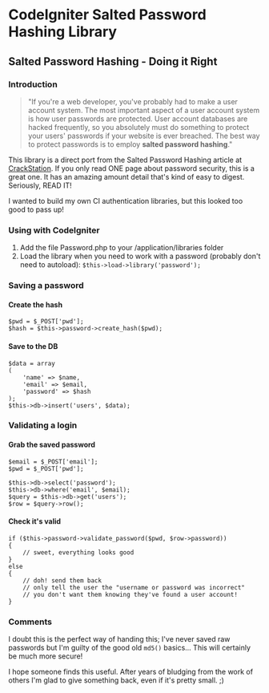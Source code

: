 # CodeIgniter Salted Password Hashing Library
## Salted Password Hashing - Doing it Right

### Introduction

> "If you're a web developer, you've probably had to make a user account system. The most important aspect of a user account system is how user passwords are protected. User account databases are hacked frequently, so you absolutely must do something to protect your users' passwords if your website is ever breached. The best way to protect passwords is to employ **salted password hashing**."

This library is a direct port from the Salted Password Hashing article at [CrackStation](http://crackstation.net/hashing-security.htm). If you only read ONE page about password security, this is a great one. It has an amazing amount detail that's kind of easy to digest. Seriously, READ IT!

I wanted to build my own CI authentication libraries, but this looked too good to pass up!

### Using with CodeIgniter

1. Add the file Password.php to your /application/libraries folder
2. Load the library when you need to work with a password (probably don't need to autoload): `$this->load->library('password');`

### Saving a password
#### Create the hash

```
$pwd = $_POST['pwd'];
$hash = $this->password->create_hash($pwd);
```

#### Save to the DB

```
$data = array
(
	'name' => $name,
	'email' => $email,
	'password' => $hash
);
$this->db->insert('users', $data);
```

### Validating a login
#### Grab the saved password

```
$email = $_POST['email'];
$pwd = $_POST['pwd'];

$this->db->select('password');
$this->db->where('email', $email);
$query = $this->db->get('users');
$row = $query->row();
```

#### Check it's valid

```
if ($this->password->validate_password($pwd, $row->password))
{
	// sweet, everything looks good
}
else
{
	// doh! send them back
	// only tell the user the "username or password was incorrect"
	// you don't want them knowing they've found a user account!
}
```

### Comments

I doubt this is the perfect way of handing this; I've never saved raw passwords but I'm guilty of the good old `md5()` basics... This will certainly be much more secure!

I hope someone finds this useful. After years of bludging from the work of others I'm glad to give something back, even if it's pretty small. ;)
